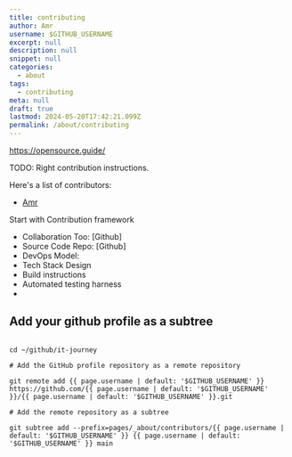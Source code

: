 ```yaml
---
title: contributing
author: Amr
username: $GITHUB_USERNAME
excerpt: null
description: null
snippet: null
categories:
  - about
tags:
  - contributing
meta: null
draft: true
lastmod: 2024-05-20T17:42:21.099Z
permalink: /about/contributing
---
```



https://opensource.guide/

TODO: Right contribution instructions.

Here's a list of contributors:

- [Amr](/contributors/bamr87/)

Start with Contribution framework

- Collaboration Too: [Github]
- Source Code Repo: [Github]
- DevOps Model: 
- Tech Stack Design
- Build instructions
- Automated testing harness
-  


## Add your github profile as a subtree

```shell

cd ~/github/it-journey

# Add the GitHub profile repository as a remote repository

git remote add {{ page.username | default: '$GITHUB_USERNAME' }} https://github.com/{{ page.username | default: '$GITHUB_USERNAME' }}/{{ page.username | default: '$GITHUB_USERNAME' }}.git

# Add the remote repository as a subtree

git subtree add --prefix=pages/_about/contributors/{{ page.username | default: '$GITHUB_USERNAME' }} {{ page.username | default: '$GITHUB_USERNAME' }} main

```